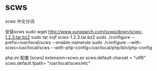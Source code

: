 # scws
scws 中文分词

安装scws
sudo wget http://www.xunsearch.com/scws/down/scws-1.2.3.tar.bz2
sudo tar xvjf scws-1.2.3.tar.bz2
sudo  ./configure --prefix=/usr/local/scws  --enable-namerule
sudo ./configure --with-scws=/usr/local/scws --with-php-config=/usr/local/php/bin/php-config

php.ini 配置
[scws]
extension=scws.so
scws.default.charset = "utf8"
scws.default.fpath= "/usr/local/scws/etc"
